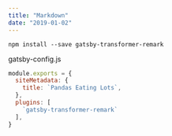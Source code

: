 ```yaml
---
title: "Markdown"
date: "2019-01-02"
---
```



`npm install --save gatsby-transformer-remark`

gatsby-config.js

```javascript
module.exports = {
  siteMetadata: {
    title: `Pandas Eating Lots`,
  },
  plugins: [
    `gatsby-transformer-remark`
  ],
}
```

